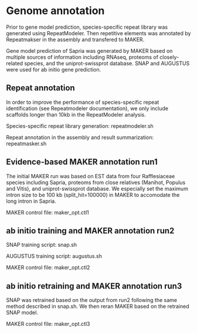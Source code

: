 Genome annotation
===============
Prior to gene model prediction, species-specific repeat library was generated using RepeatModeler. Then repetitive elements was annotated by Repeatmakser in the assembly and transfered to MAKER.

Gene model prediction of Sapria was generated by MAKER based on multiple sources of information including RNAseq, proteoms of closely-related species, and the uniprot-swissprot database. SNAP and AUGUSTUS were used for ab initio gene prediction.

Repeat annotation
------------
In order to improve the performance of species-specific repeat identification (see Repeatmodeler documentation), we only include scaffolds longer than 10kb in the RepeatModeler analysis.

Species-specific repeat library generation: repeatmodeler.sh

Repeat annotation in the assembly and result summarization: repeatmasker.sh

Evidence-based MAKER annotation run1
------------
The initial MAKER run was based on EST data from four Rafflesiaceae species including Sapria, proteoms from close relatives (Manihot, Populus and Vitis), and uniprot-swissprot database. We especially set the maximum intron size to be 100 kb (split_hit=100000) in MAKER to accomodate the long intron in Sapria. 

MAKER control file: maker_opt.ctl1

ab initio training and MAKER annotation run2
------------
SNAP training script: snap.sh

AUGUSTUS training script: augustus.sh

MAKER control file: maker_opt.ctl2

ab initio retraining and MAKER annotation run3
------------
SNAP was retrained based on the output from run2 following the same method described in snap.sh. We then reran MAKER based on the retrained SNAP model.

MAKER control file: maker_opt.ctl3